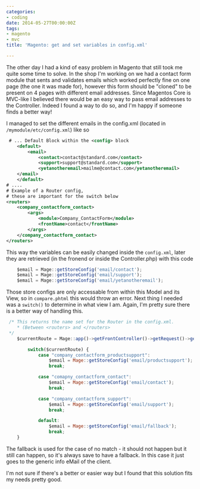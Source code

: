 ```yaml
---
categories:
- coding
date: 2014-05-27T00:00:00Z
tags:
- magento
- mvc
title: 'Magento: get and set variables in config.xml'

---
```


The other day I had a kind of easy problem in Magento that still took me quite some time to solve. In the shop I'm
working on we had a contact form module that sents and validates emails which worked perfectly fine on one page (the one it was made for),
however this form should be "cloned" to be present on 4 pages with different email addresses. Since Magentos Core is
MVC-like I  believed there would be an easy way to pass email addresses to the Controller. Indeed I found a way to do
so, and I'm happy if someone finds a better way!

I managed to set the different emails in the config.xml (located in `/mymodule/etc/config.xml`) like so
```xml 
 # ... Default Block within the <config> block
	<default>
		<email>
			<contact>contact@standard.com</contact>
			<support>support@standard.com</support>
			<yetanotheremail>mailme@contact.com</yetanotheremail>
	</email>
	</default>
# ....
# Example of a Router config,
# these are important for the switch below
<routers>
	<company_contactform_contact>
		<args>
			<module>Company_ContactForm</module>
			<frontName>contact</frontName>
		</args>
	</company_contactform_contact>
</routers>
```

This way the variables can be easily changed inside the `config.xml`, later they are retrieved (in the fronend or inside
the Controller.php) with this code

```javascript 
	$email = Mage::getStoreConfig('email/contact');
	$email = Mage::getStoreConfig('email/support');
	$email = Mage::getStoreConfig('email/yetanotheremail');
```

Those store configs are only accessable from within this Model and its View, so in `compare.phtml` this would throw an error.
Next thing I needed was a `switch()` to determine in what view I am. Again, I'm pretty sure there is a better way of
handling this.

```javascript 
 /* This returns the name set for the Router in the config.xml.
	* (Between <routers> and </routers>
 */
	$currentRoute = Mage::app()->getFrontController()->getRequest()->getRouterName();

		switch($currentRoute) {
			case "company_contactform_productsupport":
				$email = Mage::getStoreConfig('email/productsupport');
				break;

			case "comapny_contactform_contact":
				$email = Mage::getStoreConfig('email/contact');
				break;

			case "company_contactform_support":
				$email = Mage::getStoreConfig('email/support');
				break;

			default:
				$email = Mage::getStoreConfig('email/fallback');
				break;
	}
```

The fallback is used for the case of no match - it should not happen but it still can happen, so it's always save to
have a fallback. In this case it just goes to the generic info eMail of the client.

I'm not sure if there's a better or easier way but I found that this solution fits my needs pretty good.
